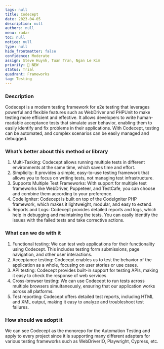 ```yaml
---
tags: null
title: Codecept
date: 2023-04-05
description: null
authors: null
menu: radar
toc: null
notice: null
type: null
hide_frontmatter: false
confidence: Moderate
assign: Steve Huynh, Tuan Tran, Ngan Le Kim
priority: 🌟 NEW
status: Trial
quadrant: Frameworks
tag: Testing
---
```


<!-- table_of_contents a6d9b4b8-34e3-4c4b-884d-5826e0b571d8 -->

### Description

Codecept is a modern testing framework for e2e testing that leverages powerful and flexible features such as WebDriver and PHPUnit to make testing more efficient and effective. It allows developers to write human-readable acceptance tests that simulate user behavior, enabling them to easily identify and fix problems in their applications. With Codecept, testing can be automated, and complex scenarios can be easily managed and debugged.

### What’s better about this method or library

1. Multi-Tasking: Codecept allows running multiple tests in different environments at the same time, which saves time and effort.
1. Simplicity: It provides a simple, easy-to-use testing framework that allows you to focus on writing tests, not managing test infrastructure.
1. Supports Multiple Test Frameworks: With support for multiple test frameworks like WebDriver, Puppeteer, and TestCafe, you can choose and combine them according to your preference.
1. Code Igniter: Codecept is built on top of the CodeIgniter PHP framework, which makes it lightweight, modular, and easy to extend.
1. Reports and Logs: Codecept provides detailed reports and logs, which help in debugging and maintaining the tests. You can easily identify the issues with the failed tests and take corrective actions.

### What can we do with it

1. Functional testing: We can test web applications for their functionality using Codecept. This includes testing form submissions, page navigation, and other user interactions.
1. Acceptance testing: Codecept enables us to test the behavior of the application as a whole, focusing on user stories or use cases.
1. API testing: Codecept provides built-in support for testing APIs, making it easy to check the response of web services.
1. Cross-browser testing: We can use Codecept to run tests across multiple browsers simultaneously, ensuring that our application works across all platforms.
1. Test reporting: Codecept offers detailed test reports, including HTML and XML output, making it easy to analyze and troubleshoot test failures.

### How should we adopt it

We can see Codecept as the monorepo for the Automation Testing and apply to every project since it is supporting many different adapters for various testing frameworks such as WebDriverIO, Playwright, Cypress, etc.

<!-- child_database c94505cc-59e6-44b4-9dfd-46ad12c9f1eb -->

